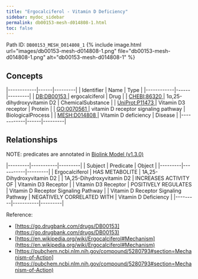 ```yaml
---
title: "Ergocalciferol - Vitamin D Deficiency"
sidebar: mydoc_sidebar
permalink: db00153-mesh-d014808-1.html
toc: false 
---
```



Path ID: `DB00153_MESH_D014808_1`
{% include image.html url="images/db00153-mesh-d014808-1.png" file="db00153-mesh-d014808-1.png" alt="db00153-mesh-d014808-1" %}

## Concepts

|------------|------|---------|
| Identifier | Name | Type    |
|------------|------|---------|
| <a href="https://identifiers.org/DB:DB00153">DB:DB00153 </a> | ergocalciferol | Drug |
| <a href="https://identifiers.org/CHEBI:86320">CHEBI:86320 </a> | 1α,25-dihydroxyvitamin D2 | ChemicalSubstance |
| <a href="https://identifiers.org/UniProt:P11473">UniProt:P11473 </a> | Vitamin D3 receptor | Protein |
| <a href="https://identifiers.org/GO:0070561">GO:0070561 </a> | vitamin D receptor signaling pathway | BiologicalProcess |
| <a href="https://identifiers.org/MESH:D014808">MESH:D014808 </a> | Vitamin D deficiency | Disease |
|------------|------|---------|

## Relationships


NOTE: predicates are annotated in <a href="https://github.com/biolink/biolink-model/releases/tag/v1.3.0">Biolink Model (v1.3.0)</a>

|---------|-----------|---------|
| Subject | Predicate | Object  |
|---------|-----------|---------|
| Ergocalciferol | HAS METABOLITE | 1Α,25-Dihydroxyvitamin D2 |
| 1Α,25-Dihydroxyvitamin D2 | INCREASES ACTIVITY OF | Vitamin D3 Receptor |
| Vitamin D3 Receptor | POSITIVELY REGULATES | Vitamin D Receptor Signaling Pathway |
| Vitamin D Receptor Signaling Pathway | NEGATIVELY CORRELATED WITH | Vitamin D Deficiency |
|---------|-----------|---------|

Reference: 
  - [https://go.drugbank.com/drugs/DB00153](https://go.drugbank.com/drugs/DB00153)
  - [https://en.wikipedia.org/wiki/Ergocalciferol#Mechanism](https://en.wikipedia.org/wiki/Ergocalciferol#Mechanism)
  - [https://pubchem.ncbi.nlm.nih.gov/compound/5280793#section=Mechanism-of-Action](https://pubchem.ncbi.nlm.nih.gov/compound/5280793#section=Mechanism-of-Action)
